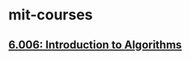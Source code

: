 # mit-courses

## [6.006: Introduction to Algorithms](https://ocw.mit.edu/courses/electrical-engineering-and-computer-science/6-006-introduction-to-algorithms-fall-2011/)
